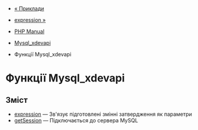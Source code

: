 - [« Приклади](mysql-xdevapi.examples.md)
- [expression »](function.mysql-xdevapi-expression.md)

- [PHP Manual](index.md)
- [Mysql_xdevapi](book.mysql-xdevapi.md)
- Функції Mysql_xdevapi

# Функції Mysql_xdevapi

## Зміст

- [expression](function.mysql-xdevapi-expression.md) — Зв'язує
підготовлені змінні затвердження як параметри
- [getSession](function.mysql-xdevapi-getsession.md) — Підключається
до сервера MySQL
